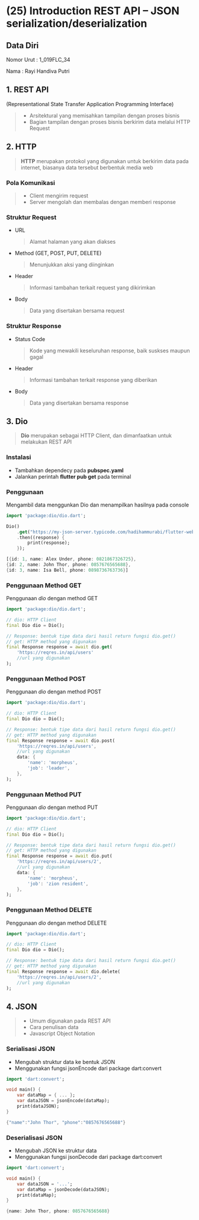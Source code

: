 # (25) Introduction REST API – JSON serialization/deserialization
## Data Diri
Nomor Urut : 1_019FLC_34

Nama : Rayi Handiva Putri

## 1. REST API 
(Representational State Transfer Application Programming Interface)
> - Arsitektural yang memisahkan tampilan dengan proses bisnis
> - Bagian tampilan dengan proses bisnis berkirim data melalui HTTP Request

## 2. HTTP
> **HTTP** merupakan protokol yang digunakan untuk berkirim data pada internet, biasanya data tersebut berbentuk media web

### Pola Komunikasi
> - Client mengirim request
> - Server mengolah dan membalas dengan memberi response

### Struktur Request 
- URL 
    > Alamat halaman yang akan diakses
- Method (GET, POST, PUT, DELETE) 
    > Menunjukkan aksi yang diinginkan
- Header 
    > Informasi tambahan terkait request yang dikirimkan
- Body 
    > Data yang disertakan bersama request

### Struktur Response
- Status Code 
    > Kode yang mewakili keseluruhan response, baik suskses maupun gagal
- Header 
    > Informasi tambahan terkait response yang diberikan
- Body 
    > Data yang disertakan bersama response

## 3. Dio
> **Dio** merupakan sebagai HTTP Client, dan dimanfaatkan untuk melakukan REST API

### Instalasi 
- Tambahkan dependecy pada **pubspec.yaml**
- Jalankan perintah **flutter pub get** pada terminal   

### Penggunaan 
Mengambil data menggunkan Dio dan menampilkan hasilnya pada console
```dart
import 'package:dio/dio.dart';

Dio()
    .get("https://my-json-server.typicode.com/hadihammurabi/flutter-webservice/contacts")
    .then((response) {
        print(response);
    });   
```
```dart
[{id: 1, name: Alex Under, phone: 0821867326725}, 
{id: 2, name: John Thor, phone: 0857676565688},
{id: 3, name: Isa Bell, phone: 0898736763736}]
```

### Penggunaan Method GET
Penggunaan _dio_ dengan method GET
```dart
import 'package:dio/dio.dart';

// dio: HTTP Client
final Dio dio = Dio();

// Response: bentuk tipe data dari hasil return fungsi dio.get()
// get: HTTP method yang digunakan
final Response response = await dio.get(
    'https://reqres.in/api/users'
    //url yang digunakan
);
```

### Penggunaan Method POST
Penggunaan _dio_ dengan method POST
```dart
import 'package:dio/dio.dart';

// dio: HTTP Client
final Dio dio = Dio();

// Response: bentuk tipe data dari hasil return fungsi dio.get()
// get: HTTP method yang digunakan
final Response response = await dio.post(
    'https://reqres.in/api/users',
    //url yang digunakan
    data: {
        'name': 'morpheus',
        'job': 'leader',
    },
);
```

### Penggunaan Method PUT
Penggunaan _dio_ dengan method PUT
```dart
import 'package:dio/dio.dart';

// dio: HTTP Client
final Dio dio = Dio();

// Response: bentuk tipe data dari hasil return fungsi dio.get()
// get: HTTP method yang digunakan
final Response response = await dio.put(
    'https://reqres.in/api/users/2',
    //url yang digunakan
    data: {
        'name': 'morpheus',
        'job': 'zion resident',
    },
);
```

### Penggunaan Method DELETE
Penggunaan _dio_ dengan method DELETE
```dart
import 'package:dio/dio.dart';

// dio: HTTP Client
final Dio dio = Dio();

// Response: bentuk tipe data dari hasil return fungsi dio.get()
// get: HTTP method yang digunakan
final Response response = await dio.delete(
    'https://reqres.in/api/users/2',
    //url yang digunakan
);
```

## 4. JSON
> - Umum digunakan pada REST API
> - Cara penulisan data
> - Javascript Object Notation

### Serialisasi JSON
- Mengubah struktur data ke bentuk JSON
- Menggunakan fungsi jsonEncode dari package dart:convert
```dart
import 'dart:convert';

void main() {
    var dataMap = { ... };
    var dataJSON = jsonEncode(dataMap);
    print(dataJSON);
}
```
```dart
{"name":"John Thor", "phone":"0857676565688"}
```

### Deserialisasi JSON
- Mengubah JSON ke struktur data
- Menggunakan fungsi jsonDecode dari package dart:convert
```dart
import 'dart:convert';

void main() {
    var dataJSON = '...';
    var dataMap = jsonDecode(dataJSON);
    print(dataMap);
}
```
```dart
{name: John Thor, phone: 0857676565688}
```